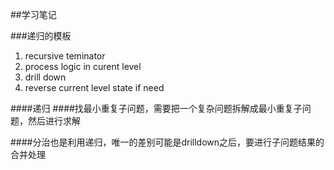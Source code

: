 ##学习笔记

###递归的模板
1. recursive teminator
2. process logic in curent level
3. drill down
4. reverse current level state if need

####递归
####找最小重复子问题，需要把一个复杂问题拆解成最小重复子问题，然后进行求解

####分治也是利用递归，唯一的差别可能是drilldown之后，要进行子问题结果的合并处理
